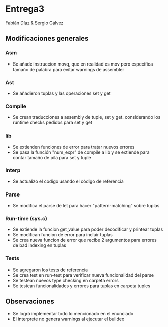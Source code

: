 # Entrega3

Fabián Díaz & Sergio Gálvez

## Modificaciones generales

### Asm

- Se añade instruccion movq, que en realidad es mov pero especifica tamaño de palabra para evitar warnings de assembler

### Ast

- Se añadieron tuplas y las operaciones set y get

### Compile

- Se crean traducciones a assembly de tuple, set y get. considerando los runtime checks pedidos para set y get

### lib

- Se extienden funciones de error para tratar nuevos errores
- Se pasa la función "num_expr" de compile a lib y se extiende para contar tamaño de pila para set y tuple

### Interp

- Se actualizo el codigo usando el código de referencia

### Parse

- Se modifica el parse de let para hacer "pattern-matching" sobre tuplas

### Run-time (sys.c)

- Se extiende la funcion get_value para poder decodificar y printear tuplas
- Se modifican funcion de error para incluir tuplas
- Se crea nueva funcion de error que recibe 2 argumentos para errores de bad indexing en tuplas

### Tests

- Se agregaron los tests de referencia
- Se crea test en run-test para verificar nueva funcionalidad del parse
- Se testean nuevos type checking en carpeta errors
- Se testean funcionalidades y errores para tuplas en carpeta tuples

## Observaciones
- Se logró implementar todo lo mencionado en el enunciado
- El interprete no genera warnings al ejecutar el buildeo
